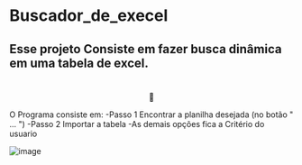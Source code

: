 # Buscador_de_execel

## Esse projeto Consiste em fazer busca dinâmica em uma tabela de excel.

<h1 align="center">
    <a 🔗 Com a interface simples e auto-explicativa.</a>
</h1>
<p align="center">🚀 </p>

 O Programa consiste em:
 -Passo 1
 Encontrar a planilha desejada (no botão " ... ")
 -Passo 2
 Importar a tabela
 -As demais opções fica a Critério do usuario 
 
![image](https://user-images.githubusercontent.com/48262372/100114055-c659cc80-2e4f-11eb-8716-993e307b8afc.png)
